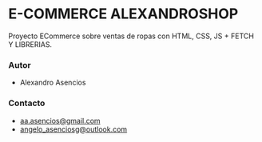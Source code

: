 # E-COMMERCE ALEXANDROSHOP
Proyecto ECommerce sobre ventas de ropas con HTML, CSS, JS + FETCH Y LIBRERIAS.

### Autor
- Alexandro Asencios

### Contacto
- [aa.asencios@gmail.com](mailto:aa.asenciosg@gmail.com)
- [angelo_asenciosg@outlook.com](mailto:angelo_asenciosg@outlook.com)
